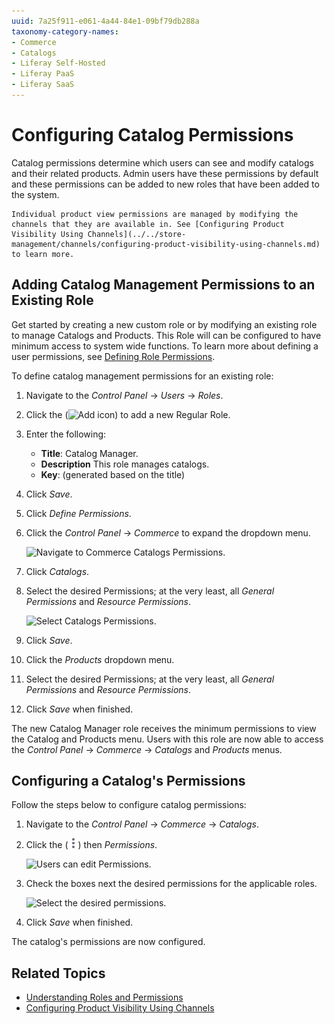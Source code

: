 ```yaml
---
uuid: 7a25f911-e061-4a44-84e1-09bf79db288a
taxonomy-category-names:
- Commerce
- Catalogs
- Liferay Self-Hosted
- Liferay PaaS
- Liferay SaaS
---
```

# Configuring Catalog Permissions

Catalog permissions determine which users can see and modify catalogs and their related products. Admin users have these permissions by default and these permissions can be added to new roles that have been added to the system.

```{note}
Individual product view permissions are managed by modifying the channels that they are available in. See [Configuring Product Visibility Using Channels](../../store-management/channels/configuring-product-visibility-using-channels.md) to learn more.
```

## Adding Catalog Management Permissions to an Existing Role

Get started by creating a new custom role or by modifying an existing role to manage Catalogs and Products. This Role will can be configured to have minimum access to system wide functions. To learn more about defining a user permissions, see [Defining Role Permissions](https://learn.liferay.com/w/dxp/users-and-permissions/roles-and-permissions/defining-role-permissions).

To define catalog management permissions for an existing role:

1. Navigate to the _Control Panel_ &rarr; _Users_ &rarr; _Roles_.
1. Click the (![Add icon](../../images/icon-add.png)) to add a new Regular Role.
1. Enter the following:

     * **Title**: Catalog Manager.
     * **Description** This role manages catalogs.
     * **Key**: (generated based on the title)

1. Click _Save_.
1. Click _Define Permissions_.
1. Click the _Control Panel_ &rarr; _Commerce_ to expand the dropdown menu.

    ![Navigate to Commerce Catalogs Permissions.](./configuring-catalog-permissions/images/03.png)

1. Click _Catalogs_.
1. Select the desired Permissions; at the very least, all _General Permissions_ and _Resource Permissions_.

    ![Select Catalogs Permissions.](./configuring-catalog-permissions/images/04.png)

1. Click _Save_.
1. Click the _Products_ dropdown menu.
1. Select the desired Permissions; at the very least, all _General Permissions_ and _Resource Permissions_.
1. Click _Save_ when finished.

The new Catalog Manager role receives the minimum permissions to view the Catalog and Products menu. Users with this role are now able to access the _Control Panel_ &rarr; _Commerce_ &rarr; _Catalogs_ and _Products_ menus.

## Configuring a Catalog's Permissions

Follow the steps below to configure catalog permissions:

1. Navigate to the _Control Panel_ &rarr; _Commerce_ &rarr; _Catalogs_.
1. Click the (![3-dot icon](../../images/icon-actions.png)) then _Permissions_.

    ![Users can edit Permissions.](./configuring-catalog-permissions/images/01.png)

1. Check the boxes next the desired permissions for the applicable roles.

    ![Select the desired permissions.](./configuring-catalog-permissions/images/02.png)

1. Click _Save_ when finished.

The catalog's permissions are now configured.

## Related Topics

* [Understanding Roles and Permissions](https://learn.liferay.com/w/dxp/users-and-permissions/roles-and-permissions/understanding-roles-and-permissions)
* [Configuring Product Visibility Using Channels](../../store-management/channels/configuring-product-visibility-using-channels.md)
